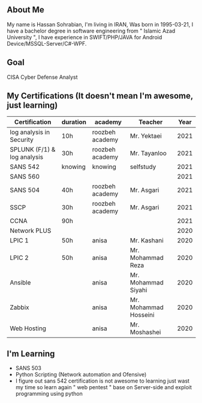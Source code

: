 ## About Me
My name is Hassan Sohrabian, I'm living in IRAN, Was born in 1995-03-21, I have a bachelor degree in software engineering from " Islamic Azad University ", I have experience in SWIFT/PHP/JAVA for Android Device/MSSQL-Server/C#-WPF.


## Goal 
CISA Cyber Defense Analyst

## My Certifications (It doesn't mean I'm awesome, just learning)
| Certification | duration | academy |Teacher| Year |
|---------------|-------|---------|-------|------|
| log analysis in Security  |   10h    | roozbeh academy       | Mr. Yektaei | 2021 |
| SPLUNK (F/1) & log analysis  |  30h     | roozbeh academy       | Mr. Tayanloo | 2021 |
| SANS 542      |   knowing    |   knowing      |selfstudy| 2021 |
| SANS 560      |       |         | | 2021 |
| SANS 504      |  40h   | roozbeh academy       |Mr. Asgari| 2021 |
| SSCP          |  30h   | roozbeh academy        |Mr. Asgari | 2021 |
| CCNA          |   90h    |         | | 2021 |
| Network PLUS  |       |         | | 2020 |
| LPIC 1        | 50h |  anisa        |Mr. Kashani| 2020 |
| LPIC 2        | 50h |  anisa       |Mr. Mohammad Reza | 2020 |
| Ansible       |  |  anisa       |Mr. Mohammad Siyahi| 2020 |
| Zabbix        |  |  anisa       |Mr. Mohammad Hosseini | 2020 |
| Web Hosting   |  |  anisa       |Mr. Moshashei| 2020 |

## I'm Learning
- SANS 503
- Python Scripting (Network automation and Ofensive)
- I figure out sans 542 certification is not awesome to learning just wast my time so learn again " web pentest " base on Server-side and exploit programming using python

<!---
Sohrabian/Sohrabian is a ✨ special ✨ repository because its `README.md` (this file) appears on your GitHub profile.
You can click the Preview link to take a look at your changes.
--->
